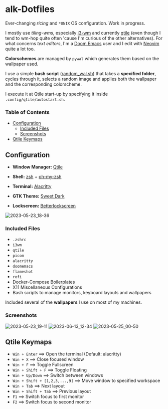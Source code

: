 # alk-Dotfiles
Ever-changing _ricing_ and `*UNIX` OS configuration. Work in progress.

I mostly use _tiling-wms_, especially [i3-wm](https://github.com/i3/i3) and currently [qtile](https://github.com/qtile/qtile) (even though I tend to wm-hop quite often 'cause I'm curious of the other alternatives). For what concerns _text editors_, I'm a [Doom Emacs](https://github.com/doomemacs/doomemacs) user and I edit with [Neovim](https://github.com/neovim/neovim) quite a lot too. 

**Colorschemes** are managed by `pywal` which generates them based on the wallpaper used. 

I use a simple **bash script** ([random_wal.sh](https://github.com/alcestide/Dotfiles/blob/main/random_wal.sh)) that takes a **specified folder**, cycles through it, selects a random image and applies both the wallpaper and the corresponding colorscheme. 

I execute it at Qtile start-up by specifying it inside `.config/qtile/autostart.sh`.

### **Table of Contents**
* [Configuration](https://github.com/alcestide/Dotfiles#configuration)
  * [Included Files](https://github.com/alcestide/Dotfiles#included-files) 
  * [Screenshots](https://github.com/alcestide/Dotfiles#screenshots)
* [Qtile Keymaps](https://github.com/alcestide/Dotfiles#qtile-keymaps)

## Configuration

- **Window Manager:** [Qtile](https://github.com/qtile/qtile) 

- **Shell:** [zsh](https://www.zsh.org/) + [oh-my-zsh](https://ohmyz.sh/)

- **Terminal:** [Alacritty](https://github.com/alacritty/alacritty)

- **GTK Theme:** [Sweet Dark](https://github.com/EliverLara/Sweet)

- **Lockscreen:** [Betterlockscreen](https://github.com/betterlockscreen/betterlockscreen)

![2023-05-23_18-36](https://github.com/alcestide/Dotfiles/assets/106203061/410fe864-2921-49de-94d7-3cb85bec2cc4)

### Included Files

- `.zshrc`
- `i3wm`
- `qtile`
- `picom`
- `alacritty`
- `doomemacs`
- `flameshot`
- `rofi`
- Docker-Compose Boilerplates
- X11 Miscellaneous Configurations
- Bash scripts to manage monitors, keyboard layouts and wallpapers

Included several of the **wallpapers** I use on most of my machines.
### Screenshots

![2023-05-23_19-11](https://github.com/alcestide/Dotfiles/assets/106203061/40d19df5-920f-49e3-8857-408d7780c930)
![2023-06-13_12-34](https://github.com/alcestide/Dotfiles/assets/106203061/2dd03ca6-4224-4171-a29a-813dc6fa000b)
![2023-05-25_00-50](https://github.com/alcestide/Dotfiles/assets/106203061/3b0cbbe4-dca3-49a0-8b67-772c43e80493)

## Qtile Keymaps

- `Win + Enter` $\implies$ Open the terminal (Default: alacritty)
- `Win + X` $\implies$ Close focused window
- `Win + F` $\implies$ Toggle Fullscreen
- `Win + Shift + F` $\implies$ Toggle Floating
- `Win + Up/Down` $\implies$ Switch between windows
- `Win + Shift + [1,2,3,...,9]` $\implies$ Move window to specified workspace
- `Win + Tab` $\implies$ Next layout
- `Win + Shift + Tab` $\implies$ Previous layout
- `F1` $\implies$ Switch focus to first monitor
- `F2` $\implies$ Switch focus to second monitor
